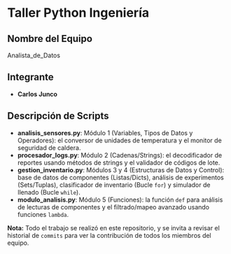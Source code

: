 # Taller Python Ingeniería

## Nombre del Equipo
Analista_de_Datos

## Integrante
* **Carlos Junco**


## Descripción de Scripts

* **analisis_sensores.py**: Módulo 1 (Variables, Tipos de Datos y Operadores): el conversor de unidades de temperatura y el monitor de seguridad de caldera.
* **procesador_logs.py**: Módulo 2 (Cadenas/Strings): el decodificador de reportes usando métodos de strings y el validador de códigos de lote.
* **gestion_inventario.py**: Módulos 3 y 4 (Estructuras de Datos y Control): base de datos de componentes (Listas/Dicts), análisis de experimentos (Sets/Tuplas), clasificador de inventario (Bucle `for`) y simulador de llenado (Bucle `while`).
* **modulo_analisis.py**: Módulo 5 (Funciones): la función `def` para análisis de lecturas de componentes y el filtrado/mapeo avanzado usando funciones `lambda`.

**Nota:** Todo el trabajo se realizó en este repositorio, y se invita a revisar el historial de `commits` para ver la contribución de todos los miembros del equipo.